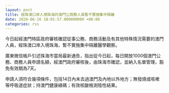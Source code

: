 ```yaml
---
layout: post
title: 經珠澳口岸入境珠海的澳門公商務人員暫不實施集中隔離
date: 2020-06-16 18:01:57.000000000 +08:00
categories: rss
---
```


今日起經澳門特區政府審核確認從事公務、商務活動及有其他特殊情況需要的澳門人員，經珠澳口岸入境珠海，暫不實施集中隔離醫學觀察。

廣東微信帳戶引述珠海市當局最新通告，指出從今日起，每日開放1000個澳門公務、商務人員申請名額，經澳門政府審核後，由珠海市確認，並納入名單管理，豁免有效期為7天。

申請人須符合幾項條件，包括14日內未去過澳門及內地以外地方；無發燒或咳嗽等呼吸道症狀；持澳門健康綠碼；有效核酸檢測陰性結果。
